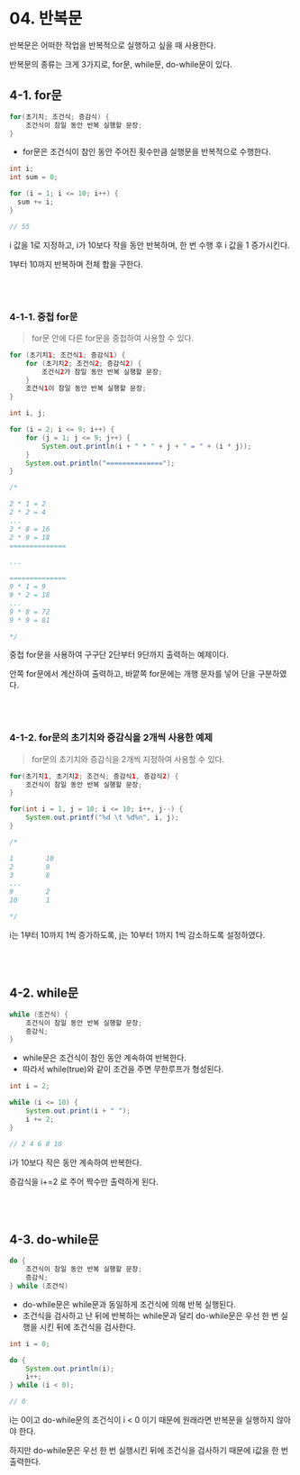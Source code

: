 # 04. 반복문

반복문은 어떠한 작업을 반복적으로 실행하고 싶을 때 사용한다.

반복문의 종류는 크게 3가지로, for문, while문, do-while문이 있다.


## 4-1. for문

```java
for(초기치; 조건식; 증감식) {
    조건식이 참일 동안 반복 실행할 문장;
}
```
- for문은 조건식이 참인 동안 주어진 횟수만큼 실행문을 반복적으로 수행한다.

```java
int i;
int sum = 0;

for (i = 1; i <= 10; i++) {
  sum += i;
}

// 55
```
i 값을 1로 지정하고, i가 10보다 작을 동안 반복하며, 한 번 수행 후 i 값을 1 증가시킨다.

1부터 10까지 반복하며 전체 합을 구한다.

<br/><br/>

### 4-1-1. 중첩 for문
> for문 안에 다른 for문을 중첩하여 사용할 수 있다.

```java
for (초기치1; 조건식1; 증감식1) {
    for (초기치2; 조건식2; 증감식2) {
        조건식2가 참일 동안 반복 실행할 문장;
    }
    조건식1이 참일 동안 반복 실행할 문장;
}
```

```java
int i, j;

for (i = 2; i <= 9; i++) {
    for (j = 1; j <= 9; j++) {
        System.out.println(i + " * " + j + " = " + (i * j));
    }
    System.out.println("==============");
}

/*

2 * 1 = 2
2 * 2 = 4
...
2 * 8 = 16
2 * 9 = 18
==============

...

==============
9 * 1 = 9
9 * 2 = 18
...
9 * 8 = 72
9 * 9 = 81

*/
```

중첩 for문을 사용하여 구구단 2단부터 9단까지 출력하는 예제이다.

안쪽 for문에서 계산하여 출력하고, 바깥쪽 for문에는 개행 문자를 넣어 단을 구분하였다.

<br/><br/>

### 4-1-2. for문의 초기치와 증감식을 2개씩 사용한 예제
> for문의 초기치와 증감식을 2개씩 지정하여 사용할 수 있다.

```java
for(초기치1, 초기치2; 조건식; 증감식1, 증감식2) {
    조건식이 참일 동안 반복 실행할 문장;
}
```

```java
for(int i = 1, j = 10; i <= 10; i++, j--) {
    System.out.printf("%d \t %d%n", i, j);
}

/*

1        10
2        9
3        8
...
9        2
10       1

*/
```

i는 1부터 10까지 1씩 증가하도록, j는 10부터 1까지 1씩 감소하도록 설정하였다.

<br/><br/>

## 4-2. while문

```java
while (조건식) {
    조건식이 참일 동안 반복 실행할 문장;
    증감식;
}
```

- while문은 조건식이 참인 동안 계속하여 반복한다.
- 따라서 while(true)와 같이 조건을 주면 무한루프가 형성된다.

```java
int i = 2;

while (i <= 10) {
    System.out.print(i + " ");
    i += 2;
}

// 2 4 6 8 10
```

i가 10보다 작은 동안 계속하여 반복한다.

증감식을 i+=2 로 주어 짝수만 출력하게 된다.

<br/><br/>

## 4-3. do-while문

```java
do {
    조건식이 참일 동안 반복 실행할 문장;
    증감식;
} while (조건식)
```

- do-while문은 while문과 동일하게 조건식에 의해 반복 실행된다.
- 조건식을 검사하고 난 뒤에 반복하는 while문과 달리 do-while문은 우선 한 번 실행을 시킨 뒤에 조건식을 검사한다.

```java
int i = 0;

do {
    System.out.println(i);
    i++;
} while (i < 0);

// 0
```
i는 0이고 do-while문의 조건식이 i < 0 이기 때문에 원래라면 반복문을 실행하지 않아야 한다.

하지만 do-while문은 우선 한 번 실행시킨 뒤에 조건식을 검사하기 때문에 i값을 한 번 출력한다.
